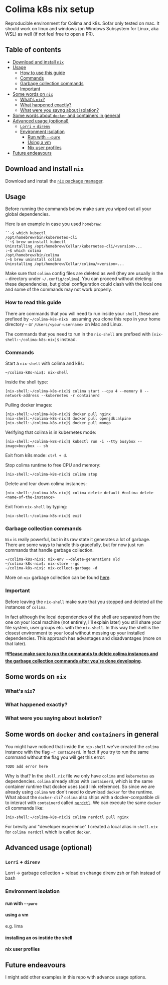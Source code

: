 # Colima k8s nix setup
Reproducible environment for Colima and k8s. Sofar only tested on mac. It should work on linux and windows (on Windows Subsystem for Linux, aka WSL) as well (if not feel free to open a PR).

## Table of contents
- [Download and install `nix`](#download-and-install-nix)
- [Usage](#usage)
  - [How to use this guide](#how-to-read-this-guide)
  - [Commands](#commands)
  - [Garbage collection commands](#garbage-collection-commands)
  - [Important](#important)
- [Some words on `nix`](#some-words-on-nix)
  - [What's `nix`?](#whats-nix)
  - [What happened exactly?](#what-happened-exactly)
  - [What were you sayng about isolation?](#what-were-you-saying-about-isolation)
- [Some words about `docker` and containers in general](#some-words-on-docker-and-containers-in-general)
- [Advanced usage (optional)](#advanced-usage-optional)
  - [`Lorri` + `direnv`](#lorri--direnv)
  - [Environment isolation](#environment-isolation)
    - [Run with `--pure`](#run-with---pure)
    - [Using a vm](#using-a-vm)
    - [Nix user profiles](#nix-user-profiles)
- [Future endeavours](#future-endeavours)

## Download and install `nix`

Download and install the [`nix` package manager](https://nixos.org/download).

## Usage
Before running the commands below make sure you wiped out all your global dependencies. 

Here is an example in case you used `homebrew`:
```console
``~$ which kubectl
/opt/homebrew/bin/kubernetes-cli
``~$ brew uninstall kubectl
Uninstalling /opt/homebrew/Cellar/kubernetes-cli/<version>...
:~$ which colima
/opt/homebrew/bin/colima
:~$ brew uninstall colima
Uninstalling /opt/homebrew/Cellar/colima/<version>...
```
Make sure that `colima` config files are deleted as well (they are usually in the `~` directory under `~/.config/colima`).
You can proceed without deleting these dependencies, but global configuration could clash with the local one and some of the commands may not work properly.

### How to read this guide
There are commands that you will need to run inside your `shell`, these are prefixed by `~/colima-k8s-nix$ ` assuming you clone this repo in your home directory `~` or `/Users/<your-username>` on Mac and Linux.

The commands that you need to run in the `nix-shell` are prefixed with `[nix-shell:~/colima-k8s-nix]$` instead.

### Commands

Start a `nix-shell` with colima and k8s:
```console
~/colima-k8s-nix$: nix-shell
```
Inside the shell type:
```console
[nix-shell:~/colima-k8s-nix]$ colima start --cpu 4 --memory 8 --network-address --kubernetes -r containerd
```
Pulling docker images:
```console
[nix-shell:~/colima-k8s-nix]$ docker pull nginx
[nix-shell:~/colima-k8s-nix]$ docker pull openjdk:alpine
[nix-shell:~/colima-k8s-nix]$ docker pull mongo
```
Verifying that colima is in kubernetes mode:
```console
[nix-shell:~/colima-k8s-nix]$ kubectl run -i --tty busybox --image=busybox -- sh
```
Exit from k8s mode: `ctrl + d`.

Stop colima runtime to free CPU and memory:
```console
[nix-shell:~/colima-k8s-nix]$ colima stop
```
Delete and tear down colima instances:
```console
[nix-shell:~/colima-k8s-nix]$ colima delete default #colima delete <name-of-the-instance>
```
Exit from `nix-shell` by typing:
```console
[nix-shell:~/colima-k8s-nix]$ exit
```

### Garbage collection commands

`Nix` is really powerful, but in its raw state it generates a lot of garbage. There are some ways to handle this gracefully, but for now just run commands that handle garbage collection.
```console
~/colima-k8s-nix$: nix-env --delete-generations old
~/colima-k8s-nix$: nix-store --gc
~/colima-k8s-nix$: nix-collect-garbage -d
```
More on `nix` garbage collection can be found [here](https://nixos.org/manual/nix/stable/package-management/garbage-collection).

### Important

Before leaving the `nix-shell` make sure that you stopped and deleted all the instances of `colima`. 

In fact although the local dependencies of the shell are separated from the one on your local machine (not entirely, I'll explain later) you still share your file system, user groups etc. with the `nix-shell`. In this way the shell is the closest environment to your local without messing up your installed dependencies. This approach has advantages and disadvantages (more on that later).

:exclamation::exclamation:<u>**Please make sure to run the commands to delete colima instances and the garbage collection commands after you're done developing**</u>.

## Some words on `nix`
### What's `nix`?
### What happened exactly?
### What were you saying about isolation?

## Some words on `docker` and `containers` in general
You might have noticed that inside the `nix-shell` we've created the `colima` instance with the flag `-r containerd`. In fact if you try to run the same command without the flag you will get this error:
```console
TODO add error here
```
Why is that? In the `shell.nix` file we only have `colima` and `kubernetes` as dependencies. `colima` already ships with `containerd`, which is the same container runtime that docker uses (add link reference). So since we are already using `colima` we don't need to download `docker` for the runtime. 
What about the `docker-cli`? `colima` also ships with a docker-compatible cli to interact with `containerd` called [`nerdctl`](https://github.com/containerd/nerdctl). We can execute the same `docker` cli commands like:
```console
[nix-shell:~/colima-k8s-nix]$ colima nerdctl pull nginx
```
For brevity and "developer experience" I created a local alias in `shell.nix` for `colima nerdctl` which is called `docker`. 

## Advanced usage (optional)
### `Lorri` + `direnv`
Lorri -> garbage collection + reload on change
direnv zsh or fish instead of bash
### Environment isolation
#### run with `--pure`
#### using a vm 
e.g. lima
#### installing an os instide the shell
#### nix user profiles

## Future endeavours
I might add other examples in this repo with advance usage options.